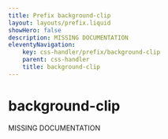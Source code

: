 ```yaml
---
title: Prefix background-clip
layout: layouts/prefix.liquid
showHero: false
description: MISSING DOCUMENTATION
eleventyNavigation:
	key: css-handler/prefix/background-clip
	parent: css-handler
	title: background-clip
---
```


# background-clip

MISSING DOCUMENTATION
